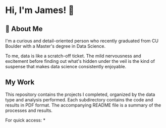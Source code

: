 # Hi, I'm James! 👋

## 🚀 About Me
I'm a curious and detail-oriented person who recently graduated from CU Boulder with a Master's degree in Data Science. 

To me, data is like a scratch-off ticket. The mild nervousness and excitement before finding out what's hidden under the veil is the kind of suspense that makes data science consistently enjoyable. 

## My Work
This repository contains the projects I completed, organized by the data type and analysis performed. Each subdirectory contains the code and results in PDF format. The accompanying README file is a summary of the processes and results. 

For quick access:
* 